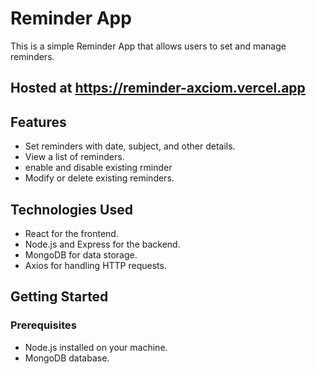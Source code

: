 # Reminder App

This is a simple Reminder App that allows users to set and manage reminders.


## Hosted at https://reminder-axciom.vercel.app

## Features

- Set reminders with date, subject, and other details.
- View a list of reminders.
- enable and disable existing rminder
- Modify or delete existing reminders.

## Technologies Used

- React for the frontend.
- Node.js and Express for the backend.
- MongoDB for data storage.
- Axios for handling HTTP requests.

## Getting Started

### Prerequisites

- Node.js installed on your machine.
- MongoDB database.
